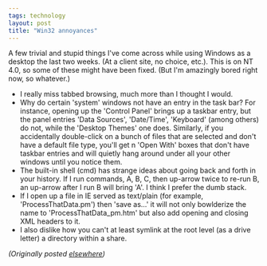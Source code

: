 ```yaml
---
tags: technology
layout: post
title: "Win32 annoyances"
---
```




<p>A few trivial and stupid things I've come across while using Windows as a desktop the last two weeks. (At a client site, no choice, etc.). This is on NT 4.0, so some of these might have been fixed. (But I'm amazingly bored right now, so whatever.)</p>

<p><ul>
  <li>I really miss tabbed browsing, much more than I thought I would.
  <li>Why do certain 'system' windows not have an entry in the task bar? For instance, opening up the 'Control Panel' brings up a taskbar entry, but the panel entries 'Data Sources', 'Date/Time', 'Keyboard' (among others) do not, while the 'Desktop Themes' one does. Similarly, if you accidentally double-click on a bunch of files that are selected and don't have a default file type, you'll get n 'Open With' boxes that don't have taskbar entries and will quietly hang around under all your other windows until you notice them.
   <li>The built-in shell (cmd) has strange ideas about going back and forth in your history. If I run commands, A, B, C, then up-arrow twice to re-run B, an up-arrow after I run B will bring 'A'. I think I prefer the dumb stack.
   <li>If I open up a file in IE served as text/plain (for example, 'ProcessThatData.pm') then 'save as...' it will not only bowlderize the name to 'ProcessThatData_pm.htm' but also add opening and closing XML headers to it.
   <li>I also dislike how you can't at least symlink at the root level (as a drive letter) a directory within a share.
</ul>

<p><em>(Originally posted <a href="http://use.perl.org/~lachoy/journal/7011">elsewhere</a>)</em></p>


